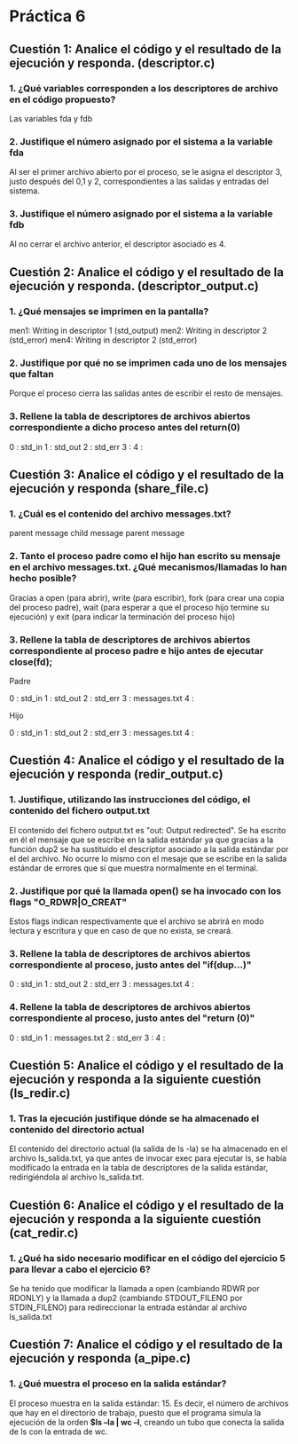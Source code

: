 # Práctica 6

## Cuestión 1: Analice el código y el resultado de la ejecución y responda. (descriptor.c)

### 1. ¿Qué variables corresponden a los descriptores de archivo en el código propuesto?

Las variables fda y fdb

### 2. Justifique el número asignado por el sistema a la variable fda

Al ser el primer archivo abierto por el proceso, se le asigna el descriptor 3, justo después del 0,1 y 2, correspondientes a las salidas y entradas del sistema.

### 3. Justifique el número asignado por el sistema a la variable fdb

Al no cerrar el archivo anterior, el descriptor asociado es 4.

## Cuestión 2: Analice el código y el resultado de la ejecución y responda. (descriptor_output.c)

### 1. ¿Qué mensajes se imprimen en la pantalla?

men1: Writing in descriptor 1 (std_output)
men2: Writing in descriptor 2 (std_error)
men4: Writing in descriptor 2 (std_error)

### 2. Justifique por qué no se imprimen cada uno de los mensajes que faltan

Porque el proceso cierra las salidas antes de escribir el resto de mensajes.

### 3. Rellene la tabla de descriptores de archivos abiertos correspondiente a dicho proceso antes del return(0)

0 : std_in
1 : std_out
2 : std_err
3 :
4 :

## Cuestión 3: Analice el código y el resultado de la ejecución y responda (share_file.c)

### 1. ¿Cuál es el contenido del archivo messages.txt?

parent message 
child message 
parent message 

### 2. Tanto el proceso padre como el hijo han escrito su mensaje en el archivo messages.txt. ¿Qué mecanismos/llamadas lo han hecho posible?

Gracias a open (para abrir), write (para escribir), fork (para crear una copia del proceso padre), wait (para esperar a que el proceso hijo termine su ejecución) y exit (para indicar la terminación del proceso hijo)

### 3. Rellene la tabla de descriptores de archivos abiertos correspondiente al proceso padre e hijo antes de ejecutar close(fd);

Padre

0 : std_in
1 : std_out
2 : std_err
3 : messages.txt
4 :

Hijo

0 : std_in
1 : std_out
2 : std_err
3 : messages.txt
4 :

## Cuestión 4: Analice el código y el resultado de la ejecución y responda (redir_output.c)

### 1. Justifique, utilizando las instrucciones del código, el contenido del fichero output.txt

El contenido del fichero output.txt es "out: Output redirected". Se ha escrito en él el mensaje que se escribe en la salida estándar ya que gracias a la función dup2 se ha sustituido el descriptor asociado a la salida estándar por el del archivo. 
No ocurre lo mismo con el mesaje que se escribe en la salida estándar de errores que sí que muestra normalmente en el terminal.

### 2. Justifique por qué la llamada open() se ha invocado con los flags "O_RDWR|O_CREAT"

Estos flags indican respectivamente que el archivo se abrirá en modo lectura y escritura y que en caso de que no exista, se creará.

### 3. Rellene la tabla de descriptores de archivos abiertos correspondiente al proceso, justo antes del "if(dup...)"

0 : std_in
1 : std_out
2 : std_err
3 : messages.txt
4 :

### 4. Rellene la tabla de descriptores de archivos abiertos correspondiente al proceso, justo antes del "return (0)"

0 : std_in
1 : messages.txt
2 : std_err
3 : 
4 :

## Cuestión 5: Analice el código y el resultado de la ejecución y responda a la siguiente cuestión (ls_redir.c)

### 1. Tras la ejecución justifique dónde se ha almacenado el contenido del directorio actual

El contenido del directorio actual (la salida de ls -la) se ha almacenado en el archivo ls_salida.txt, ya que antes de invocar exec para ejecutar ls, se había modificado la entrada en la tabla de descriptores de la salida estándar, redirigiéndola al archivo ls_salida.txt.

## Cuestión 6: Analice el código y el resultado de la ejecución y responda a la siguiente cuestión (cat_redir.c)

### 1. ¿Qué ha sido necesario modificar en el código del ejercicio 5 para llevar a cabo el ejercicio 6?

Se ha tenido que modificar la llamada a open (cambiando RDWR por RDONLY) y la llamada a dup2 (cambiando STDOUT_FILENO por STDIN_FILENO) para redireccionar la entrada estándar al archivo ls_salida.txt

## Cuestión 7: Analice el código y el resultado de la ejecución y responda (a_pipe.c)

### 1. ¿Qué muestra el proceso en la salida estándar?

El proceso muestra en la salida estándar: 15.
Es decir, el número de archivos que hay en el directorio de trabajo, puesto que el programa simula la ejecución de la orden __$ls –la | wc –l__, creando un tubo que conecta la salida de ls con la entrada de wc.
